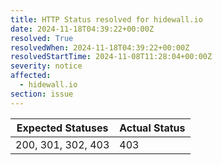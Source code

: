 ```yaml
---
title: HTTP Status resolved for hidewall.io
date: 2024-11-18T04:39:22+00:00Z
resolved: True
resolvedWhen: 2024-11-18T04:39:22+00:00Z
resolvedStartTime: 2024-11-08T11:28:04+00:00Z
severity: notice
affected:
  - hidewall.io
section: issue
---
```


| Expected Statuses | Actual Status  |
|-------------------|----------------|
| 200, 301, 302, 403 | 403 |
